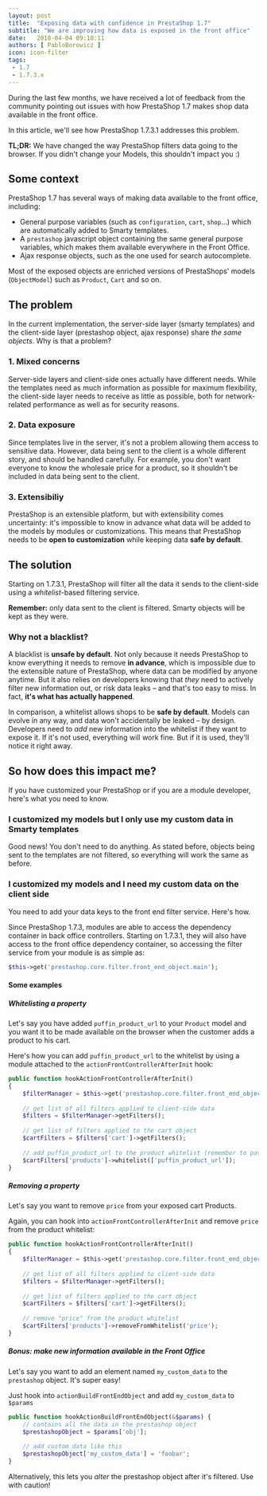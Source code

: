 ```yaml
---
layout: post
title:  "Exposing data with confidence in PrestaShop 1.7"
subtitle: "We are improving how data is exposed in the front office"
date:   2018-04-04 09:10:11
authors: [ PabloBorowicz ]
icon: icon-filter
tags:
 - 1.7
 - 1.7.3.x
---
```


During the last few months, we have received a lot of feedback from the community pointing out issues with how PrestaShop 1.7 makes shop data available in the front office.

In this article, we'll see how PrestaShop 1.7.3.1 addresses this problem.

**TL;DR:** We have changed the way PrestaShop filters data going to the browser. If you didn't change your Models, this shouldn't impact you :)

## Some context

PrestaShop 1.7 has several ways of making data available to the front office, including:

* General purpose variables (such as `configuration`, `cart`, `shop`...) which are automatically added to Smarty templates.
* A `prestashop` javascript object containing the same general purpose variables, which makes them available everywhere in the Front Office.
* Ajax response objects, such as the one used for search autocomplete.

Most of the exposed objects are enriched versions of PrestaShops' models (`ObjectModel`) such as `Product`, `Cart` and so on.

## The problem

In the current implementation, the server-side layer (smarty templates) and the client-side layer (prestashop object, ajax response) share _the same objects_. Why is that a problem?

### 1. Mixed concerns

Server-side layers and client-side ones actually have different needs. While the templates need as much information as possible for maximum flexibility, the client-side layer needs to receive as little as possible, both for network-related performance as well as for security reasons.

### 2. Data exposure

Since templates live in the server, it's not a problem allowing them access to sensitive data. However, data being sent to the client is a whole different story, and should be handled carefully. For example, you don't want everyone to know the wholesale price for a product, so it shouldn't be included in data being sent to the client.

### 3. Extensibiliy

PrestaShop is an extensible platform, but with extensibility comes uncertainty: it's impossible to know in advance what data will be added to the models by modules or customizations. This means that PrestaShop needs to be **open to customization** while keeping data **safe by default**.

## The solution

Starting on 1.7.3.1, PrestaShop will filter all the data it sends to the client-side using a _whitelist_-based filtering service.

**Remember:** only data sent to the client is filtered. Smarty objects will be kept as they were.

### Why not a blacklist?

A blacklist is **unsafe by default**. Not only because it needs PrestaShop to know everything it needs to remove **in advance**, which is impossible due to the extensible nature of PrestaShop, where data can be modified by anyone anytime. But it also relies on developers knowing that _they_ need to actively filter new information out, or risk data leaks – and that's too easy to miss. In fact, **it's what has actually happened**.

In comparison, a whitelist allows shops to be **safe by default**. Models can evolve in any way, and data won't accidentally be leaked – by design. Developers need to _add_ new information into the whitelist if they want to expose it. If it's not used, everything will work fine. But if it is used, they'll notice it right away.

## So how does this impact me?

If you have customized your PrestaShop or if you are a module developer, here's what you need to know.

### I customized my models but I only use my custom data in Smarty templates

Good news! You don't need to do anything. As stated before, objects being sent to the templates are not filtered, so everything will work the same as before.

### I customized my models and I need my custom data on the client side

You need to add your data keys to the front end filter service. Here's how.

Since PrestaShop 1.7.3, modules are able to access the dependency container in back office controllers. Starting on 1.7.3.1, they will also have access to the front office dependency container, so accessing the filter service from your module is as simple as:

```php
$this->get('prestashop.core.filter.front_end_object.main');
```

#### Some examples

##### Whitelisting a property

Let's say you have added `puffin_product_url` to your `Product` model and you want it to be made available on the browser when the customer adds a product to his cart.

Here's how you can add `puffin_product_url` to the whitelist by using a module attached to the `actionFrontControllerAfterInit` hook:

```php
public function hookActionFrontControllerAfterInit()
{
    $filterManager = $this->get('prestashop.core.filter.front_end_object.main');
    
    // get list of all filters applied to client-side data
    $filters = $filterManager->getFilters();
    
    // get list of filters applied to the cart object
    $cartFilters = $filters['cart']->getFilters();
    
    // add puffin_product_url to the product whitelist (remember to pass an array)
    $cartFilters['products']->whitelist(['puffin_product_url']);
}
```

##### Removing a property

Let's say you want to remove `price` from your exposed cart Products.

Again, you can hook into `actionFrontControllerAfterInit` and remove `price` from the product whitelist:

```php
public function hookActionFrontControllerAfterInit()
{
    $filterManager = $this->get('prestashop.core.filter.front_end_object.main');
    
    // get list of all filters applied to client-side data
    $filters = $filterManager->getFilters();
    
    // get list of filters applied to the cart object
    $cartFilters = $filters['cart']->getFilters();
    
    // remove "price" from the product whitelist
    $cartFilters['products']->removeFromWhitelist('price');
}
```

##### Bonus: make new information available in the Front Office

Let's say you want to add an element named `my_custom_data` to the `prestashop` object. It's super easy!

Just hook into `actionBuildFrontEndObject` and add `my_custom_data` to `$params`

```php
public function hookActionBuildFrontEndObject(&$params) {
    // contains all the data in the prestashop object
    $prestashopObject = $params['obj'];
    
    // add custom data like this
    $prestashopObject['my_custom_data'] = 'foobar';
}
```

Alternatively, this lets you _alter_ the prestashop object after it's filtered. Use with caution!
